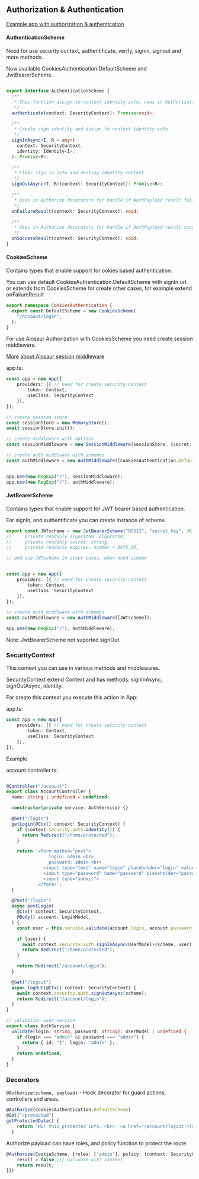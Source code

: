 ## Authorization & Authentication

[Example app with authorization & authentication](https://github.com/alosaur/alosaur/tree/master/examples/auth)


#### AuthenticationScheme

Need for use security context, authentificate, verify, signin, signout and more methods.

Now available CookiesAuthentication.DefaultScheme and JwtBearerScheme.

```ts

export interface AuthenticationScheme {
  /**
   * This function assign to context identity info, uses in Authorization middleware
   */
  authenticate(context: SecurityContext): Promise<void>;

  /**
   * Create sign identity and assign to context identity info
   */
  signInAsync<I, R = any>(
    context: SecurityContext,
    identity: Identity<I>,
  ): Promise<R>;

  /**
   * Clear sign in info and destroy identity context
   */
  signOutAsync<T, R>(context: SecurityContext): Promise<R>;

  /**
   * Uses in Authorize decorators for handle if AuthPayload result failure
   */
  onFailureResult(context: SecurityContext): void;

  /**
   * Uses in Authorize decorators for handle if AuthPayload result success
   */
  onSuccessResult(context: SecurityContext): void;
}
```

#### CookiesScheme
Contains types that enable support for ookies based authentication.

You can use default CookiesAuthentication.DefaultScheme with signIn url.
or extends from CookiesScheme for create other cases, for example extend onFailureResult

```ts
export namespace CookiesAuthentication {
  export const DefaultScheme = new CookiesScheme(
    "/account/login",
  );
}
```
For use Alosaur Authorization with CookiesScheme you need create session middleware.

[More about Alosaur session middleware](https://github.com/alosaur/alosaur/tree/master/src/security/session)

app.ts:
```ts
const app = new App({
    providers: [{ // need for create security context
        token: Context,
        useClass: SecurityContext
    }],
});

// create session store
const sessionStore = new MemoryStore();
await sessionStore.init();

// create middleware with options
const sessionMiddleware = new SessionMiddleware(sessionStore, {secret: 123456789n, maxAge: DAYS_30, path: "/"});

// create auth middlware with schemes
const authMiddleware = new AuthMiddleware([CookiesAuthentication.DefaultScheme]);


app.use(new RegExp("/"), sessionMiddleware);
app.use(new RegExp("/"), authMiddleware);


```


#### JwtBearerScheme
Contains types that enable support for JWT bearer based authentication.

For signIn, and authentificate  you can create instance of scheme.
```ts
export const JWTscheme = new JwtBearerScheme("HS512", "secret_key", 30 * 24 * 60 * 60 * 1000);
//     private readonly algorithm: Algorithm,
//     private readonly secret: string,
//     private readonly expires: number = DAYS_30,

// and use JWTscheme in other cases, when need scheme


const app = new App({
    providers: [{ // need for create security context
        token: Context,
        useClass: SecurityContext
    }],
});

// create auth middlware with schemes
const authMiddleware = new AuthMiddleware([JWTscheme]);

app.use(new RegExp("/"), authMiddleware);
```


Note: JwtBearerScheme not suported signOut


### SecurityContext
This context you can use in various methods and middlewares.

SecurityContext extend Context and has methods: signInAsync, signOutAsync, identity.

For create this context you execute this action in App:

app.ts:
```ts
const app = new App({
    providers: [{ // need for create security context
        token: Context,
        useClass: SecurityContext
    }],
});
```

Example

account.controller.ts:

```ts

@Controller("/account")
export class AccountController {
  name: string | undefined = undefined;

  constructor(private service: AuthService) {}

  @Get("/login")
  getLogin(@Ctx() context: SecurityContext) {
    if (context.security.auth.identity()) {
      return Redirect("/home/protected");
    }

    return `<form method="post">
                login: admin <br>
                password: admin <br>
              <input type="text" name="login" placeholder="login" value="admin"><br>
              <input type="password" name="password" placeholder="password" value="admin"><br>
              <input type="submit">
            </form>`;
  }

  @Post("/login")
  async postLogin(
    @Ctx() context: SecurityContext,
    @Body() account: LoginModel,
  ) {
    const user = this.service.validate(account.login, account.password);

    if (user) {
      await context.security.auth.signInAsync<UserModel>(scheme, user);
      return Redirect("/home/protected");
    }

    return Redirect("/account/login");
  }

  @Get("/logout")
  async logOut(@Ctx() context: SecurityContext) {
    await context.security.auth.signOutAsync(scheme);
    return Redirect("/account/login");
  }
}

// validation user service
export class AuthService {
  validate(login: string, password: string): UserModel | undefined {
    if (login === "admin" && password === "admin") {
      return { id: "1", login: "admin" };
    }
    return undefined;
  }
}

```

### Decorators

`@Authorize(scheme, payload)` - Hook decorator for guard actions, controllers and areas.

```ts
@Authorize(CookiesAuthentication.DefaultScheme)
@Get("/protected")
getProtectedData() {
    return "Hi! this protected info. <br>  <a href='/account/logout'>logout</a>";
  }
```

Authorize payload can have roles, and policy function to protect the route.

```ts
@Authorize(CookieScheme, {roles: ["admin"], policy: (context: SecurityContext) => {
    result = false ;// validate with context
    return result;
}})
```

